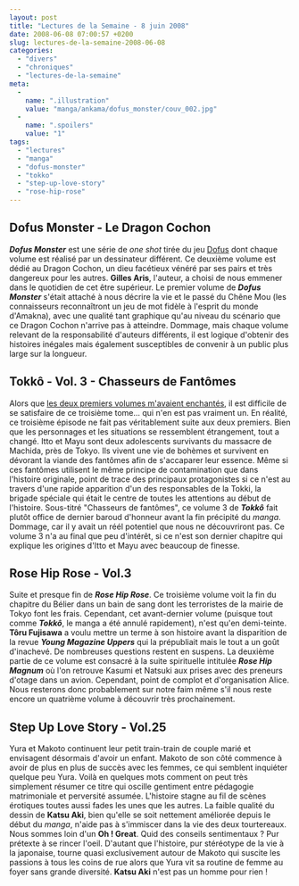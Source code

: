 ```yaml
---
layout: post
title: "Lectures de la Semaine - 8 juin 2008"
date: 2008-06-08 07:00:57 +0200
slug: lectures-de-la-semaine-2008-06-08
categories:
  - "divers"
  - "chroniques"
  - "lectures-de-la-semaine"
meta:
  -
    name: ".illustration"
    value: "manga/ankama/dofus_monster/couv_002.jpg"
  -
    name: ".spoilers"
    value: "1"
tags:
  - "lectures"
  - "manga"
  - "dofus-monster"
  - "tokko"
  - "step-up-love-story"
  - "rose-hip-rose"
---
```


Dofus Monster - Le Dragon Cochon
--------------------------------

 _**Dofus Monster**_ est une série de _one shot_ tirée du jeu [Dofus](http://www.dofus.com) dont chaque volume est réalisé par un dessinateur différent. Ce deuxième volume est dédié au Dragon Cochon, un dieu facétieux vénéré par ses pairs et très dangereux pour les autres. **Gilles Aris**, l'auteur, a choisi de nous emmener dans le quotidien de cet être supérieur. Le premier volume de _**Dofus Monster**_ s'était attaché à nous décrire la vie et le passé du Chêne Mou (les connaisseurs reconnaîtront un jeu de mot fidèle à l'esprit du monde d'Amakna), avec une qualité tant graphique qu'au niveau du scénario que ce Dragon Cochon n'arrive pas à atteindre. Dommage, mais chaque volume relevant de la responsabilité d'auteurs différents, il est logique d'obtenir des histoires inégales mais également susceptibles de convenir à un public plus large sur la longueur.

Tokkô - Vol. 3 - Chasseurs de Fantômes
--------------------------------------

 Alors que [les deux premiers volumes m'avaient enchantés](/index.php/tokko-vol-2), il est difficile de se satisfaire de ce troisième tome... qui n'en est pas vraiment un. En réalité, ce troisième épisode ne fait pas véritablement suite aux deux premiers. Bien que les personnages et les situations se ressemblent étrangement, tout a changé. Itto et Mayu sont deux adolescents survivants du massacre de Machida, près de Tokyo. Ils vivent une vie de bohèmes et survivent en dévorant la viande des fantômes afin de s'accaparer leur essence. Même si ces fantômes utilisent le même principe de contamination que dans l'histoire originale, point de trace des principaux protagonistes si ce n'est au travers d'une rapide apparition d'un des responsables de la Tokki, la brigade spéciale qui était le centre de toutes les attentions au début de l'histoire. Sous-titré "Chasseurs de fantômes", ce volume 3 de _**Tokkô**_ fait plutôt office de dernier baroud d'honneur avant la fin précipité du _manga_. Dommage, car il y avait un réél potentiel que nous ne découvriront pas. Ce volume 3 n'a au final que peu d'intérêt, si ce n'est son dernier chapitre qui explique les origines d'Itto et Mayu avec beaucoup de finesse.

Rose Hip Rose - Vol.3
---------------------

 Suite et presque fin de _**Rose Hip Rose**_. Ce troisième volume voit la fin du chapitre du Bélier dans un bain de sang dont les terroristes de la mairie de Tokyo font les frais. Cependant, cet avant-dernier volume (puisque tout comme _**Tokkô**_, le manga a été annulé rapidement), n'est qu'en demi-teinte. **Tôru Fujisawa** a voulu mettre un terme à son histoire avant la disparition de la revue _**Young Magazine Uppers**_ qui la prépubliait mais le tout a un goût d'inachevé. De nombreuses questions restent en suspens. La deuxième partie de ce volume est consacré à la suite spirituelle intitulée _**Rose Hip Magnum**_ où l'on retrouve Kasumi et Natsuki aux prises avec des preneurs d'otage dans un avion. Cependant, point de complot et d'organisation Alice. Nous resterons donc probablement sur notre faim même s'il nous reste encore un quatrième volume à découvrir très prochainement.

Step Up Love Story - Vol.25
---------------------------

 Yura et Makoto continuent leur petit train-train de couple marié et envisagent désormais d'avoir un enfant. Makoto de son côté commence à avoir de plus en plus de succès avec les femmes, ce qui semblent inquiéter quelque peu Yura. Voilà en quelques mots comment on peut très simplement résumer ce titre qui oscille gentiment entre pédagogie matrimoniale et perversité assumée. L'histoire stagne au fil de scènes érotiques toutes aussi fades les unes que les autres. La faible qualité du dessin de **Katsu Aki**, bien qu'elle se soit nettement améliorée depuis le début du _manga_, n'aide pas à s'immiscer dans la vie des deux tourtereaux. Nous sommes loin d'un **Oh ! Great**. Quid des conseils sentimentaux ? Pur prétexte à se rincer l'oeil. D'autant que l'histoire, pur stéréotype de la vie à la japonaise, tourne quasi exclusivement autour de Makoto qui suscite les passions à tous les coins de rue alors que Yura vit sa routine de femme au foyer sans grande diversité. **Katsu Aki** n'est pas un homme pour rien !